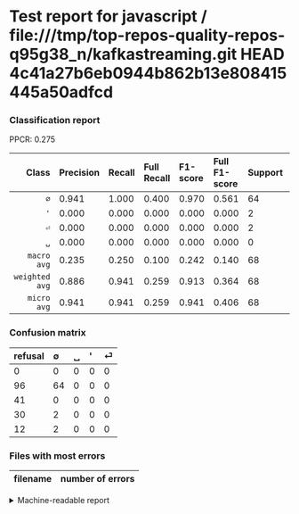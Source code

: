 # Test report for javascript / file:///tmp/top-repos-quality-repos-q95g38_n/kafkastreaming.git HEAD 4c41a27b6eb0944b862b13e808415445a50adfcd

### Classification report

PPCR: 0.275

| Class | Precision | Recall | Full Recall | F1-score | Full F1-score | Support | Full Support | PPCR |
|------:|:----------|:-------|:------------|:---------|:---------|:--------|:-------------|:-----|
| `∅` | 0.941| 1.000| 0.400| 0.970| 0.561| 64| 160| 0.400 |
| `'` | 0.000| 0.000| 0.000| 0.000| 0.000| 2| 32| 0.062 |
| `⏎` | 0.000| 0.000| 0.000| 0.000| 0.000| 2| 14| 0.143 |
| `␣` | 0.000| 0.000| 0.000| 0.000| 0.000| 0| 41| 0.000 |
| `macro avg` | 0.235| 0.250| 0.100| 0.242| 0.140| 68| 247| 0.275 |
| `weighted avg` | 0.886| 0.941| 0.259| 0.913| 0.364| 68| 247| 0.275 |
| `micro avg` | 0.941| 0.941| 0.259| 0.941| 0.406| 68| 247| 0.275 |

### Confusion matrix

|refusal|  ∅| ␣| '| ⏎| 
|:---|:---|:---|:---|:---|
|0 |0 |0 |0 |0 |
|96 |64 |0 |0 |0 |
|41 |0 |0 |0 |0 |
|30 |2 |0 |0 |0 |
|12 |2 |0 |0 |0 |

### Files with most errors

| filename | number of errors|
|:----:|:-----|

<details>
    <summary>Machine-readable report</summary>
```json
{
  "cl_report": {"\u0027": {"f1-score": 0.0, "precision": 0.0, "recall": 0.0, "support": 2}, "macro avg": {"f1-score": 0.24242424242424243, "precision": 0.23529411764705882, "recall": 0.25, "support": 68}, "micro avg": {"f1-score": 0.9411764705882353, "precision": 0.9411764705882353, "recall": 0.9411764705882353, "support": 68}, "weighted avg": {"f1-score": 0.912655971479501, "precision": 0.8858131487889274, "recall": 0.9411764705882353, "support": 68}, "\u2205": {"f1-score": 0.9696969696969697, "precision": 0.9411764705882353, "recall": 1.0, "support": 64}, "\u23ce": {"f1-score": 0.0, "precision": 0.0, "recall": 0.0, "support": 2}, "\u2423": {"f1-score": 0.0, "precision": 0.0, "recall": 0.0, "support": 0}},
  "cl_report_full": {"\u0027": {"f1-score": 0.0, "precision": 0.0, "recall": 0.0, "support": 32}, "macro avg": {"f1-score": 0.14035087719298245, "precision": 0.23529411764705882, "recall": 0.1, "support": 247}, "micro avg": {"f1-score": 0.40634920634920635, "precision": 0.9411764705882353, "recall": 0.2591093117408907, "support": 247}, "weighted avg": {"f1-score": 0.3636621919170395, "precision": 0.6096689688020958, "recall": 0.2591093117408907, "support": 247}, "\u2205": {"f1-score": 0.5614035087719298, "precision": 0.9411764705882353, "recall": 0.4, "support": 160}, "\u23ce": {"f1-score": 0.0, "precision": 0.0, "recall": 0.0, "support": 14}, "\u2423": {"f1-score": 0.0, "precision": 0.0, "recall": 0.0, "support": 41}},
  "ppcr": 0.27530364372469635
}
```
</details>
